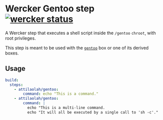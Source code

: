 # Wercker Gentoo step [![wercker status](https://app.wercker.com/status/e1c96b714f123998d702839278ad4cdd/s "wercker status")](https://app.wercker.com/project/bykey/e1c96b714f123998d702839278ad4cdd)

A Wercker step that executes a shell script inside the `/gentoo` `chroot`, with
root privileges.

This step is meant to be used with the [`gentoo`][1] box or one of its derived
boxes.

## Usage

```yaml
build:
  steps:
    - attilaolah/gentoo:
        command: echo "This is a command."
    - attilaolah/gentoo:
        command: |
          echo "This is a multi-line command.
          echo "It will all be executed by a single call to 'sh -c'."
```

[1]: //github.com/attilaolah/wercker-box-gentoo
